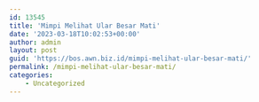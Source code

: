 ```yaml
---
id: 13545
title: 'Mimpi Melihat Ular Besar Mati'
date: '2023-03-18T10:02:53+00:00'
author: admin
layout: post
guid: 'https://bos.awn.biz.id/mimpi-melihat-ular-besar-mati/'
permalink: /mimpi-melihat-ular-besar-mati/
categories:
    - Uncategorized
---
```


